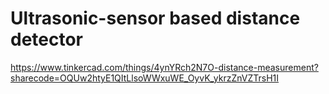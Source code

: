 # Ultrasonic-sensor based distance detector

https://www.tinkercad.com/things/4ynYRch2N7O-distance-measurement?sharecode=OQUw2htyE1QItLlsoWWxuWE_OyvK_ykrzZnVZTrsH1I
